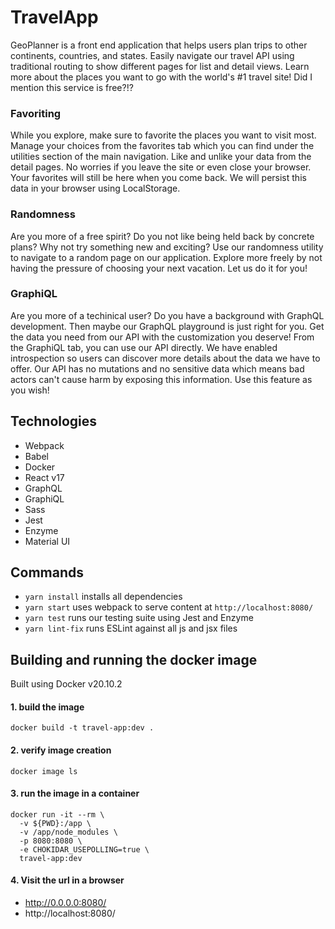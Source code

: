 # TravelApp
GeoPlanner is a front end application that helps users plan trips to other continents, countries, and states. Easily navigate our travel API using traditional routing to show different pages for list and detail views. Learn more about the places you want to go with the world's #1 travel site! Did I mention this service is free?!?

### Favoriting
While you explore, make sure to favorite the places you want to visit most. Manage your choices from the favorites tab which you can find under the utilities section of the main navigation. Like and unlike your data from the detail pages. No worries if you leave the site or even close your browser. Your favorites will still be here when you come back. We will persist this data in your browser using LocalStorage.

### Randomness
Are you more of a free spirit? Do you not like being held back by concrete plans? Why not try something new and exciting? Use our randomness utility to navigate to a random page on our application. Explore more freely by not having the pressure of choosing your next vacation. Let us do it for you!

### GraphiQL 
Are you more of a techinical user? Do you have a background with GraphQL development. Then maybe our GraphQL playground is just right for you. Get the data you need from our API with the customization you deserve! From the GraphiQL tab, you can use our API directly. We have enabled introspection so users can discover more details about the data we have to offer. Our API has no mutations and no sensitive data which means bad actors can't cause harm by exposing this information. Use this feature as you wish!

## Technologies
- Webpack
- Babel
- Docker
- React v17
- GraphQL
- GraphiQL
- Sass
- Jest
- Enzyme
- Material UI

## Commands
- `yarn install` installs all dependencies
- `yarn start` uses webpack to serve content at `http://localhost:8080/`
- `yarn test` runs our testing suite using Jest and Enzyme
- `yarn lint-fix` runs ESLint against all js and jsx files

## Building and running the docker image
Built using Docker v20.10.2

####  1. build the image
`docker build -t travel-app:dev .`
####  2. verify image creation
`docker image ls`
####  3. run the image in a container
```
docker run -it --rm \
  -v ${PWD}:/app \
  -v /app/node_modules \
  -p 8080:8080 \
  -e CHOKIDAR_USEPOLLING=true \
  travel-app:dev
```
####  4. Visit the url in a browser
- http://0.0.0.0:8080/
- http://localhost:8080/
